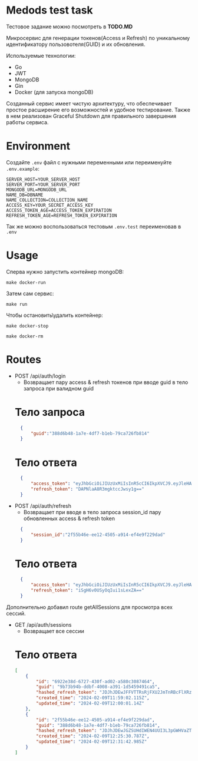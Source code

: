 # Medods test task

Тестовое задание можно посмотреть в  **TODO.MD**

Микросервис для генерации токенов(Access и Refresh) по уникальному идентификатору пользовотеля(GUID) и их обновления.

Используемые технологии:

+ Go
+ JWT
+ MongoDB
+ Gin
+ Docker (для запуска mongoDB)

Созданный сервис имеет чистую архитектуру, что обеспечивает простое расширение его возможностей и удобное тестирование. Также в нем реализован Graceful Shutdown для правильного завершения работы сервиса.

# Environment

Создайте `.env` файл с нужными переменными  или переименуйте `.env.example`:
```dotenv
SERVER_HOST=YOUR_SERVER_HOST
SERVER_PORT=YOUR_SERVER_PORT
MONGODB_URL=MONGODB_URL
NAME_DB=DBNAME
NAME_COLLECTION=COLLECTION_NAME
ACCESS_KEY=YOUR_SECRET_ACCESS_KEY
ACCESS_TOKEN_AGE=ACCESS_TOKEN_EXPIRATION
REFRESH_TOKEN_AGE=REFRESH_TOKEN_EXPIRATION
```
Так же можно воспользоваться тестовым  `.env.test` переименовав в `.env`

# Usage

Сперва нужно запустить контейнер  mongoDB:
```shell
make docker-run
```
Затем сам сервис:
```shell
make run
```
Чтобы остановить\удалить контейнер:
```shell
make docker-stop
```
```shell
make docker-rm
```

# Routes

* POST /api/auth/login
  * Возвращает пару access & refresh токенов при вводе guid в тело запроса при валидном guid
  # Тело запроса
  ```json
    {
        "guid":"388d6b48-1a7e-4df7-b1eb-79ca726fb814"
    }
  ```
  # Тело ответа
  ```json
    {
        "access_token": "eyJhbGciOiJIUzUxMiIsInR5cCI6IkpXVCJ9.eyJleHAiOjE3MDc0ODE1MzAsInNlc3Npb25faWQiOiIyZjU1YjQ2ZS1lZTEyLTQ1MDUtYTkxNC1lZjRlOWYyMjlkYWQiLCJndWlkIjoiMzg4ZDZiNDgtMWE3ZS00ZGY3LWIxZWItNzljYTcyNmZiODE0In0.ChSsvpfPXVbtc7B8N1kaRn7_8FtIHqN0Am6OI9ADgM6f9CeER1T73xwHmfCOppv6bd6AUowj7lMe32dp3AIPWg",
        "refresh_token": "DAPNlaA8R3mgktccJwsy1g=="
    }
  ```
* POST /api/auth/refresh
  * Возвращает при вводе в тело запроса session_id пару обновленных access & refresh token
  ```json
    {
        "session_id":"2f55b46e-ee12-4505-a914-ef4e9f229dad"
    }
  ```
  # Тело ответа
  ```json
    {
        "access_token": "eyJhbGciOiJIUzUxMiIsInR5cCI6IkpXVCJ9.eyJleHAiOjE3MDc0ODE5MDIsInNlc3Npb25faWQiOiIyZjU1YjQ2ZS1lZTEyLTQ1MDUtYTkxNC1lZjRlOWYyMjlkYWQiLCJndWlkIjoiMzg4ZDZiNDgtMWE3ZS00ZGY3LWIxZWItNzljYTcyNmZiODE0In0.mP2Vbzgtqv_0hnFt5V050Xnyqg9kB_zSL2KWkmY7NsMLSxqGhEd7B1P0K_jq3IG64rmYHQR1rFygoAmkl8fQgQ",
        "refresh_token": "iSgH6v0USyOqIui1sLexZA=="
    }
  ```
Дополнительно добавил route getAllSessions для просмотра всех сессий.

* GET /api/auth/sessions
    * Возвращает все сессии
     # Тело ответа
    ```json
    [
        {
            "id": "6922e38d-6727-430f-ad02-a580c3087464",
            "guid": "9b73b94b-ddbf-4008-a391-1d5459491ca5",
            "hashed_refresh_token": "JDJhJDEwJFFVTTRsRjFXU2JmTnRBcFlXRzVocC5MQ1B4UUdOejd1TnNkNThsanZsWXJQL3JEbXdsNzVl",
            "created_time": "2024-02-09T11:59:02.115Z",
            "updated_time": "2024-02-09T12:00:01.14Z"
        },
        {
            "id": "2f55b46e-ee12-4505-a914-ef4e9f229dad",
            "guid": "388d6b48-1a7e-4df7-b1eb-79ca726fb814",
            "hashed_refresh_token": "JDJhJDEwJGZSUHdIWEN4UUI3L3pGWHVaZTVTLi5LOFVmNlYxTWp5Z1Q2alk2QXlGVWozZzNkZEN1QnRD",
            "created_time": "2024-02-09T12:25:30.787Z",
            "updated_time": "2024-02-09T12:31:42.985Z"
        }
    ]
    ```


